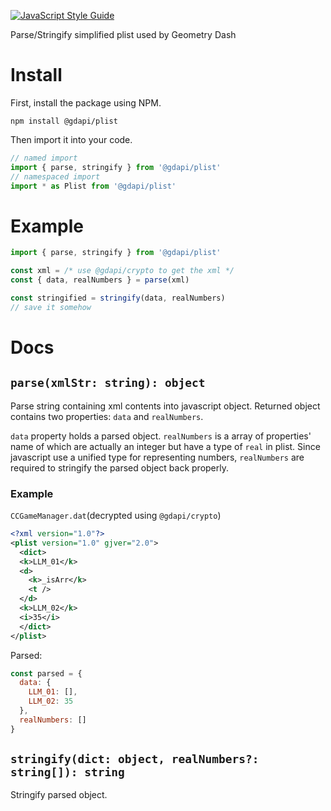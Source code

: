 [![JavaScript Style Guide](https://cdn.rawgit.com/standard/standard/master/badge.svg)](https://github.com/standard/standard)

Parse/Stringify simplified plist used by Geometry Dash

# Install
First, install the package using NPM.
```
npm install @gdapi/plist
```
Then import it into your code.
```javascript
// named import
import { parse, stringify } from '@gdapi/plist'
// namespaced import
import * as Plist from '@gdapi/plist'
```

# Example
```javascript
import { parse, stringify } from '@gdapi/plist'

const xml = /* use @gdapi/crypto to get the xml */ 
const { data, realNumbers } = parse(xml)

const stringified = stringify(data, realNumbers)
// save it somehow
```

# Docs
## `parse(xmlStr: string): object`
Parse string containing xml contents into javascript object. Returned object contains two properties: `data` and `realNumbers`.

`data` property holds a parsed object. `realNumbers` is a array of properties' name of which are actually an integer but have a type of `real` in plist. Since javascript use a unified type for representing numbers, `realNumbers` are required to stringify the parsed object back properly.

### Example
`CCGameManager.dat`(decrypted using `@gdapi/crypto`)
```xml
<?xml version="1.0"?>
<plist version="1.0" gjver="2.0">
  <dict>
  <k>LLM_01</k>
  <d>
    <k>_isArr</k>
    <t />
  </d>
  <k>LLM_02</k>
  <i>35</i>
  </dict>
</plist>
```

Parsed:
```javascript
const parsed = {
  data: {
    LLM_01: [],
    LLM_02: 35
  }, 
  realNumbers: []
}
```

## `stringify(dict: object, realNumbers?: string[]): string`
Stringify parsed object.